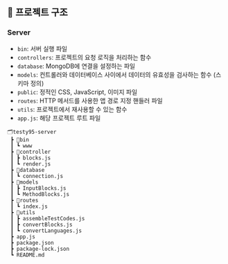 ## 📌 프로젝트 구조

### Server

- `bin`: 서버 실행 파일
- `controllers`: 프로젝트의 요청 로직을 처리하는 함수
- `database`: MongoDB에 연결을 설정하는 파일
- `models`: 컨트롤러와 데이터베이스 사이에서 데이터의 유효성을 검사하는 함수 (스키마 정의)
- `public`: 정적인 CSS, JavaScript, 이미지 파일
- `routes`: HTTP 메서드를 사용한 앱 경로 지정 핸들러 파일
- `utils`: 프로젝트에서 재사용할 수 있는 함수
- `app.js`: 해당 프로젝트 루트 파일

```
🗂️testy95-server
 ┣ 📂bin
 ┃ ┗ www
 ┣ 📂controller
 ┃ ┣ blocks.js
 ┃ ┗ render.js
 ┣ 📂database
 ┃ ┗ connection.js
 ┣ 📂models
 ┃ ┣ InputBlocks.js
 ┃ ┗ MethodBlocks.js
 ┣ 📂routes
 ┃ ┗ index.js
 ┣ 📂utils
 ┃ ┣ assembleTestCodes.js
 ┃ ┣ convertBlocks.js
 ┃ ┗ convertLanguages.js
 ┣ app.js
 ┣ package.json
 ┣ package-lock.json
 ┗ README.md
```
